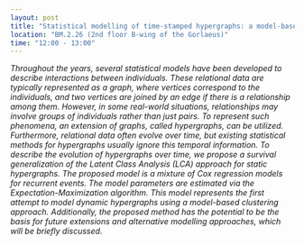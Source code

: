 ```yaml
---
layout: post
title: "Statistical modelling of time-stamped hypergraphs: a model-based clustering approach (Eugenia Driusso)"
location: "BM.2.26 (2nd floor B-wing of the Gorlaeus)"
time: "12:00 - 13:00"
---
```


<em>
Throughout the years, several statistical models have been developed to describe interactions between individuals. These relational data are typically represented as a graph, where vertices correspond to the individuals, and two vertices are joined by an edge if there is a relationship among them. However, in some real-world situations, relationships may involve groups of individuals rather than just pairs. To represent such phenomena, an extension of graphs, called hypergraphs, can be utilized. Furthermore, relational data often evolve over time, but existing statistical methods for hypergraphs usually ignore this temporal information. To describe the evolution of hypergraphs over time, we propose a survival generalization of the Latent Class Analysis (LCA) approach for static hypergraphs. The proposed model is a mixture of Cox regression models for recurrent events. The model parameters are estimated via the Expectation-Maximization algorithm. This model represents the first attempt to model dynamic hypergraphs using a model-based clustering approach. Additionally, the proposed method has the potential to be the basis for future extensions and alternative modelling approaches, which will be briefly discussed.
</em>
